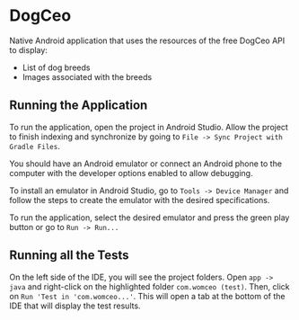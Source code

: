 # DogCeo
Native Android application that uses the resources of the free DogCeo API to display:
- List of dog breeds
- Images associated with the breeds

## Running the Application
To run the application, open the project in Android Studio. Allow the project to finish indexing and synchronize by going to `File -> Sync Project with Gradle Files`.

You should have an Android emulator or connect an Android phone to the computer with the developer options enabled to allow debugging.

To install an emulator in Android Studio, go to `Tools -> Device Manager` and follow the steps to create the emulator with the desired specifications.

To run the application, select the desired emulator and press the green play button or go to `Run -> Run...`

## Running all the Tests
On the left side of the IDE, you will see the project folders.
Open `app -> java` and right-click on the highlighted folder `com.womceo (test)`. Then, click on `Run 'Test in 'com.womceo...'`.
This will open a tab at the bottom of the IDE that will display the test results.